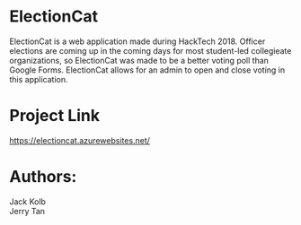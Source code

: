 # ElectionCat

ElectionCat is a web application made during HackTech 2018. Officer elections are coming up in the coming days for most student-led collegieate organizations, so ElectionCat was made to be a better voting poll than Google Forms.  ElectionCat allows for an admin to open and close voting in this application. 



# Project Link

https://electioncat.azurewebsites.net/



# Authors:

Jack Kolb <br />
Jerry Tan <br />